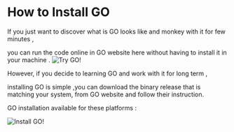 
# How to Install GO

If you just want to discover what is GO looks like and monkey with it for few minutes ,

you can run the code online in GO website here without having to install it in your machine . 
![Try GO!](https://cloud.githubusercontent.com/assets/14142983/10209253/bf86a84a-6796-11e5-8c0e-27360d5a6aa5.jpg "Try GO")

However, if you decide to learning GO and work with it for long term  , 

installing GO is simple ,you can download the binary release that is matching  your system, from GO website and follow their instruction.

GO installation available for these platforms :

![Install GO!](https://cloud.githubusercontent.com/assets/14142983/10209255/c42176be-6796-11e5-9ae7-95c8e8adb7de.jpg "3 platforms ")
